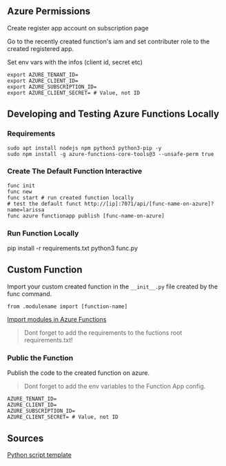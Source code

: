 ## Azure Permissions

Create register app account on subscription page

Go to the recently created function's iam and set contributer role to the created registered app.

Set env vars with the infos (client id, secret etc)

~~~~
export AZURE_TENANT_ID=
export AZURE_CLIENT_ID=
export AZURE_SUBSCRIPTION_ID=
export AZURE_CLIENT_SECRET= # Value, not ID
~~~~

## Developing and Testing Azure Functions Locally

### Requirements

~~~~
sudo apt install nodejs npm python3 python3-pip -y
sudo npm install -g azure-functions-core-tools@3 --unsafe-perm true
~~~~

### Create The Default Function Interactive

~~~~
func init
func new
func start # run created function locally
# test the default funct http://[ip]:7071/api/[func-name-on-azure]?name=larissa
func azure functionapp publish [func-name-on-azure]
~~~~

### Run Function Locally

pip install -r requirements.txt
python3 func.py

## Custom Function

Import your custom created function in the ``__init__.py`` file created by the func command.

~~~~
from .modulename import [function-name]
~~~~

[Import modules in Azure Functions](https://youtu.be/b2iSGT29CDk?t=1093)

> Dont forget to add the requirements to the fuctions root requirements.txt!

### Public the Function 

Publish the code to the created function on azure.

> Dont forget to add the env variables to the Function App config.

~~~~
AZURE_TENANT_ID=
AZURE_CLIENT_ID=
AZURE_SUBSCRIPTION_ID=
AZURE_CLIENT_SECRET= # Value, not ID
~~~~

## Sources
[Python script template](https://github.com/Azure-Samples/virtual-machines-python-manage)